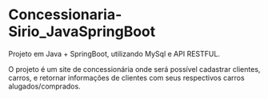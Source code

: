 # Concessionaria-Sirio_JavaSpringBoot

Projeto em Java + SpringBoot, utilizando MySql e API RESTFUL.

O projeto é um site de concessionária onde será possível cadastrar clientes, carros, e retornar informações de clientes com seus respectivos carros alugados/comprados.